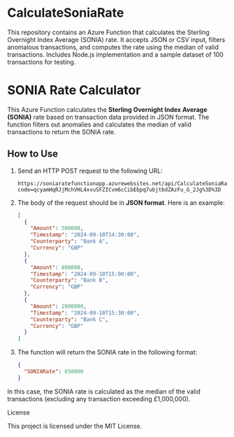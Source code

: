 # CalculateSoniaRate
This repository contains an Azure Function that calculates the Sterling Overnight Index Average (SONIA) rate. It accepts JSON or CSV input, filters anomalous transactions, and computes the rate using the median of valid transactions. Includes Node.js implementation and a sample dataset of 100 transactions for testing.

# **SONIA Rate Calculator**

This Azure Function calculates the **Sterling Overnight Index Average (SONIA)** rate based on transaction data provided in JSON format. The function filters out anomalies and calculates the median of valid transactions to return the SONIA rate.

## **How to Use**

1. Send an HTTP POST request to the following URL:
   
   ```
   https://soniaratefunctionapp.azurewebsites.net/api/CalculateSoniaRate?code=qcyamHqRJjMchVHL4xvuSFZICvm6cCibEbpq7ubjtbdZAzFu_G_2Jg%3D%3D
   ```

2. The body of the request should be in **JSON format**. Here is an example:

   ```json
   [
     {
       "Amount": 500000,
       "Timestamp": "2024-09-10T14:30:00",
       "Counterparty": "Bank A",
       "Currency": "GBP"
     },
     {
       "Amount": 800000,
       "Timestamp": "2024-09-10T15:00:00",
       "Counterparty": "Bank B",
       "Currency": "GBP"
     },
     {
       "Amount": 2000000,
       "Timestamp": "2024-09-10T15:30:00",
       "Counterparty": "Bank C",
       "Currency": "GBP"
     }
   ]
   ```

3. The function will return the SONIA rate in the following format:

   ```json
   {
     "SONIARate": 650000
   }
   ```

In this case, the SONIA rate is calculated as the median of the valid transactions (excluding any transaction exceeding £1,000,000).

License

This project is licensed under the MIT License.

